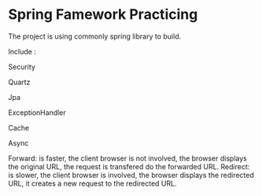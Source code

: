# Spring Famework Practicing

The project is using commonly spring library to build.

Include :

Security

Quartz

Jpa

ExceptionHandler

Cache

Async

Forward: is faster, the client browser is not involved, the browser displays the original URL, the request is transfered do the forwarded URL.
Redirect: is slower, the client browser is involved, the browser displays the redirected URL, it creates a new request to the redirected URL.